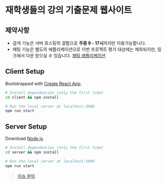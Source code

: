 # 재학생들의 강의 기출문제 웹사이트

## 제약사항

- 검색 기능은 서버 호스팅의 결함으로 **주중 9 - 17시**까지만 이용가능합니다.
- 채팅 기능은 별도의 애플리케이션으로 이번 프로젝트 평가 대상에는 제외되지만, 링크에서 다운 받으실 수 있습니다. [채팅 애플리케이션](https://github.com/javascript-unitied-project/chat-server)

## Client Setup

Bootstrapped with [Create React App](https://github.com/facebook/create-react-app).

```bash
# Install dependencies (only the first time)
cd client && npm install

# Run the local server at localhost:3000
npm run start
```

## Server Setup

Download [Node.js](https://nodejs.org/en/download/).

```bash
# Install dependencies (only the first time)
cd server && npm install

# Run the local server at localhost:5000
npm run start
```

> [이슈 문의](https://github.com/javascript-unitied-project/main-server/issues)
